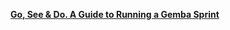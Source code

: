 [**Go, See & Do. A Guide to Running a Gemba Sprint**](https://www.infoq.com/articles/guide-gemba-sprint/)